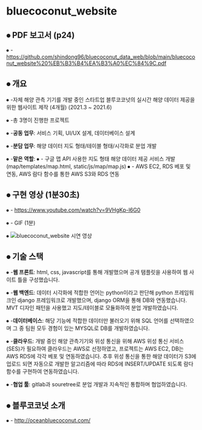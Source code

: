 # bluecoconut_website



## **⦁ PDF 보고서 (p24)**

   ⦁  - https://github.com/shindong96/bluecoconut_data_web/blob/main/bluecoconut_website%20%EB%B3%B4%EA%B3%A0%EC%84%9C.pdf

## **⦁ 개요**

   ⦁  -자체 해양 관측 기기를 개발 중인 스타트업 블루코코넛의 실시간 해양 데이터 제공을 위한 웹사이트 제작 (4개월) (2021.3 ~ 2021.6)

   ⦁  -총 3명이 진행한 프로젝트

   ⦁  -**공동 업무**: 서비스 기획, UI/UX 설계, 데이터베이스 설계

   ⦁  -**분담 업무**: 해양 데이터 지도 형태/테이블 형태/시각화로 분업 개발

   ⦁  -**맡은 역할**: 
   ⦁  - 구글 맵 API 사용한 지도 형태 해양 데이터 제공 서비스 개발(map/templates/map.html, static/js/map/map.js) 
   ⦁  - AWS EC2, RDS 베포 및 연동, AWS 람다 함수를 통한 AWS S3와 RDS 연동


## **⦁ 구현 영상 (1분30초)**

   ⦁ - https://www.youtube.com/watch?v=9VHgKp-l6G0

   ⦁ - GIF (1분)

   ⦁  ![bluecoconut_website 시연 영상](https://user-images.githubusercontent.com/58173061/125639419-38925724-a2d9-4d8c-8685-d5a702bb9f05.gif)



## **⦁ 기술 스택**

   ⦁ -**웹 프론트**: html, css, javascript를 통해 개발했으며 공개 탬플릿을 사용하여 웹 사이트 틀을 구성했습니다.

   ⦁ -**웹 백엔드**: 데이터 시각화에 적합한 언어는 python이라고 판단해 python 프레임워크인 django 프레임워크로 개발했으며, django ORM을 통해 DB와 연동했습니다. MVT 디자인 패턴을 사용했고 지도/테이블로 모듈화하여 분업 개발하였습니다.

   ⦁ -**데이터베이스**: 해당 기능에 적합한 데이터만 불러오기 위해 SQL 언어를 선택하였으며 그 중 팀원 모두 경험이 있는 MYSQL로 DB를 개발하였습니다.

   ⦁ -**클라우드**: 개발 중인 해양 관측기기와 위성 통신을 위해 AWS 위성 통신 서비스(SES)가 필요하여 클라우드는 AWS로 선정하였고, 프로젝트는 AWS EC2, DB는 AWS RDS에 각각 베포 및 연동하였습니다. 추후 위성 통신을 통한 해양 데이터가 S3에 업로드 되면 자동으로 개발한 알고리즘에 따라 RDS에 INSERT/UPDATE 되도록 람다 함수를 구현하여 연동하였습니다. 

   ⦁ -**협업 툴**: gitlab과 souretree로 분업 개발과 지속적인 통합하며 협업하였습니다.


## **⦁ 블루코코넛 소개**

   ⦁ - http://oceanbluecoconut.com/
